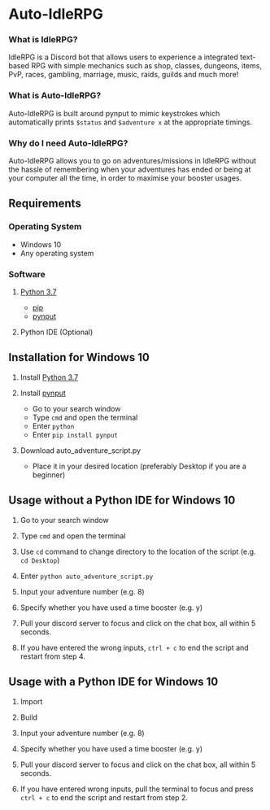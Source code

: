 # Auto-IdleRPG
### What is IdleRPG?
IdleRPG is a Discord bot that allows users to experience a integrated text-based RPG with simple mechanics such as shop, classes, dungeons, items, PvP, races, gambling, marriage, music, raids, guilds and much more!

### What is Auto-IdleRPG?
Auto-IdleRPG is built around pynput to mimic keystrokes which automatically prints `$status` and `$adventure x` at the appropriate timings.

### Why do I need Auto-IdleRPG?
Auto-IdleRPG allows you to go on adventures/missions in IdleRPG without the hassle of remembering when your adventures has ended or being at your computer all the time, in order to maximise your booster usages. 

## Requirements
### Operating System
- Windows 10 
- Any operating system

### Software 
1. [Python 3.7](https://www.python.org/ftp/python/3.7.7/python-3.7.7-amd64.exe)
   - [pip](https://pypi.org/project/pip/)
   - [pynput](https://pypi.org/project/pynput/)

2. Python IDE (Optional)
  
## Installation for Windows 10
1. Install [Python 3.7](https://www.python.org/ftp/python/3.7.7/python-3.7.7-amd64.exe)

2. Install [pynput](https://pypi.org/project/pynput/)
   - Go to your search window
   - Type `cmd` and open the terminal
   - Enter `python`
   - Enter `pip install pynput`
   
3. Download auto_adventure_script.py
   - Place it in your desired location (preferably Desktop if you are a beginner)
   
## Usage without a Python IDE for Windows 10
1. Go to your search window

2. Type `cmd` and open the terminal

3. Use `cd` command to change directory to the location of the script (e.g. `cd Desktop`)

4. Enter `python auto_adventure_script.py`

5. Input your adventure number (e.g. 8)

6. Specify whether you have used a time booster (e.g. y)

7. Pull your discord server to focus and click on the chat box, all within 5 seconds.

8. If you have entered the wrong inputs, `ctrl + c` to end the script and restart from step 4.

## Usage with a Python IDE for Windows 10
1. Import

2. Build

3. Input your adventure number (e.g. 8)

4. Specify whether you have used a time booster (e.g. y)

5. Pull your discord server to focus and click on the chat box, all within 5 seconds.

6. If you have entered wrong inputs, pull the terminal to focus and press `ctrl + c` to end the script and restart from step 2.

